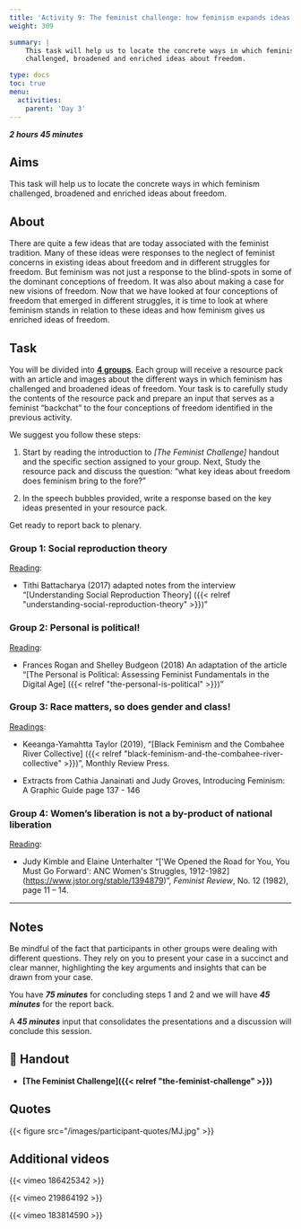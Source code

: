 ```yaml
---
title: 'Activity 9: The feminist challenge: how feminism expands ideas of freedom'
weight: 309

summary: |
    This task will help us to locate the concrete ways in which feminism
    challenged, broadened and enriched ideas about freedom.

type: docs
toc: true
menu:
  activities:
    parent: 'Day 3'
---
```


***2 hours 45 minutes***

## Aims

This task will help us to locate the concrete ways in which feminism
challenged, broadened and enriched ideas about freedom.

## About

There are quite a few ideas that are today associated with the feminist
tradition. Many of these ideas were responses to the neglect of feminist
concerns in existing ideas about freedom and in different struggles for
freedom. But feminism was not just a response to the blind-spots in
some of the dominant conceptions of freedom. It was also about
making a case for new visions of freedom. Now that we have looked at
four conceptions of freedom that emerged in different struggles, it is
time to look at where feminism stands in relation to these ideas and
how feminism gives us enriched ideas of freedom.

## Task

You will be divided into <u>**4 groups**</u>. Each group will receive a resource
pack with an article and images about the different ways in which
feminism has challenged and broadened ideas of freedom. Your task is
to carefully study the contents of the resource pack and prepare an
input that serves as a feminist “backchat” to the four conceptions of
freedom identified in the previous activity.

We suggest you follow these steps:

1. Start by reading the introduction to *[The Feminist Challenge]*
handout and the specific section assigned to your group. Next,
Study the resource pack and discuss the question: “what key ideas
about freedom does feminism bring to the fore?”

2. In the speech bubbles provided, write a response based on the key
ideas presented in your resource pack.

Get ready to report back to plenary.

### Group 1: Social reproduction theory

<u>Reading</u>:

* Tithi Battacharya (2017) adapted notes from the interview
  “[Understanding Social Reproduction Theory]
  ({{< relref "understanding-social-reproduction-theory" >}})”

### Group 2: Personal is political!

<u>Reading</u>:

* Frances Rogan and Shelley Budgeon (2018) An adaptation of the article
  “[The Personal is Political: Assessing Feminist Fundamentals in the Digital Age]
  ({{< relref "the-personal-is-political" >}})”

### Group 3: Race matters, so does gender and class!

<u>Readings</u>:

* Keeanga-Yamahtta Taylor (2019),
  “[Black Feminism and the Combahee River Collective]
  ({{< relref "black-feminism-and-the-combahee-river-collective" >}})”,
  Monthly Review Press.

* Extracts from Cathia Janainati and Judy Groves,
  Introducing Feminism: A Graphic Guide page 137 - 146

### Group 4: Women’s liberation is not a by-product of national liberation

<u>Reading</u>:

* Judy Kimble and Elaine Unterhalter
  “['We Opened the Road for You, You Must Go Forward': ANC Women's Struggles, 1912-1982]
  (https://www.jstor.org/stable/1394879)”,
  *Feminist Review*, No. 12 (1982), page 11 – 14.

----

## Notes

Be mindful of the fact that participants in other groups were dealing
with different questions. They rely on you to present your case in a
succinct and clear manner, highlighting the key arguments and
insights that can be drawn from your case.

You have ***75 minutes*** for concluding steps 1 and 2 and we will
have ***45 minutes*** for the report back.

A ***45 minutes*** input that consolidates the presentations and a
discussion will conclude this session.

## 📖️ Handout

* **[The Feminist Challenge]({{< relref "the-feminist-challenge" >}})**

## Quotes

{{< figure src="/images/participant-quotes/MJ.jpg" >}}

## Additional videos

{{< vimeo 186425342 >}} <!-- Asanda Benya - The Invisible Hands: Women in Marikana -->

{{< vimeo 219864192 >}} <!-- Natasha Vally: Insecurity in South African Social Security -->

{{< vimeo 183814590 >}} <!-- Vashna Jagarnath - Pan Africanism and Feminism -->
